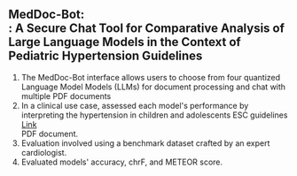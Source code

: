 MedDoc-Bot:<br/>: A Secure Chat Tool for Comparative Analysis of Large Language Models in the Context of Pediatric Hypertension Guidelines
------------------------------------------------------------------------------
1. The MedDoc-Bot interface allows users to choose from four quantized Language Model Models (LLMs) for document processing and chat with multiple PDF documents
2. In a clinical use case, assessed each model's performance by interpreting the hypertension in children and adolescents ESC guidelines [Link](https://academic.oup.com/eurheartj/article/43/35/3290/6633855)<br/> PDF document.
3. Evaluation involved using a benchmark dataset crafted by an expert cardiologist.
4. Evaluated models' accuracy, chrF, and METEOR score.
